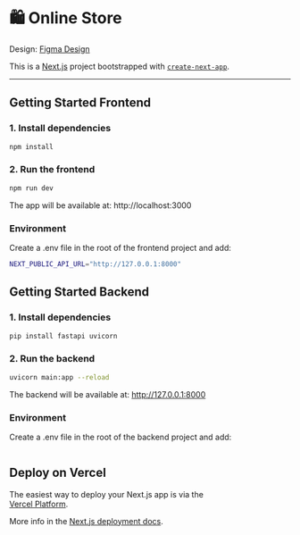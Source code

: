 # 🛍️ Online Store

Design: [Figma Design](https://www.figma.com/design/r2EfZD0pJNsLm3V4x6KTjp)

This is a [Next.js](https://nextjs.org) project bootstrapped with [`create-next-app`](https://nextjs.org/docs/app/api-reference/cli/create-next-app).

---

## Getting Started Frontend

### 1. Install dependencies

```bash
npm install
```

### 2. Run the frontend

```bash
npm run dev
```

The app will be available at:
http://localhost:3000

### Environment

Create a .env file in the root of the frontend project and add:

```bash
NEXT_PUBLIC_API_URL="http://127.0.0.1:8000"
```

## Getting Started Backend

### 1. Install dependencies

```bash
pip install fastapi uvicorn
```

### 2. Run the backend

```bash
uvicorn main:app --reload
```

The backend will be available at:
http://127.0.0.1:8000

### Environment

Create a .env file in the root of the backend project and add:

```bash

```

## Deploy on Vercel

The easiest way to deploy your Next.js app is via the  
[Vercel Platform](https://vercel.com/new?utm_medium=default-template&filter=next.js&utm_source=create-next-app&utm_campaign=create-next-app-readme).

More info in the [Next.js deployment docs](https://nextjs.org/docs/app/building-your-application/deploying).
